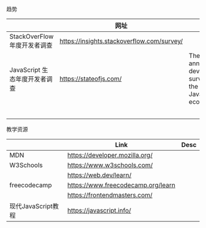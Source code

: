 趋势

|                               | 网址                                       |                                                         |
| ----------------------------- | ------------------------------------------ | ------------------------------------------------------- |
| StackOverFlow 年度开发者调查  | https://insights.stackoverflow.com/survey/ |                                                         |
| JavaScript 生态年度开发者调查 | https://stateofjs.com/                     | The annual developer survey of the JavaScript ecosystem |
|                               |                                            |                                                         |
|                               |                                            |                                                         |
|                               |                                            |                                                         |
|                               |                                            |                                                         |
|                               |                                            |                                                         |

教学资源

|                    | Link                               | Desc |
| ------------------ | ---------------------------------- | ---- |
| MDN                | https://developer.mozilla.org/     |      |
| W3Schools          | https://www.w3schools.com/         |      |
|                    | https://web.dev/learn/             |      |
| freecodecamp       | https://www.freecodecamp.org/learn |      |
|                    | https://frontendmasters.com/       |      |
| 现代JavaScript教程 | https://javascript.info/           |      |

